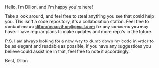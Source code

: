 Hello, I'm Dillon, and I'm happy you're here!

Take a look around, and feel free to steal anything you see that could help you. This isn't a code repository, it's a collaboration station.
Feel free to contact me at: dillondoespython@gmail.com for any concerns you may have. I have regular plans to make updates and more repo's in the future. 

P.S. I am always looking for a new way to dumb down my code in order to be as elegant and readable as possible, if you have any suggestions you believe could assist me in that, feel free to note it accordingly. 

Best, 
Dillon
